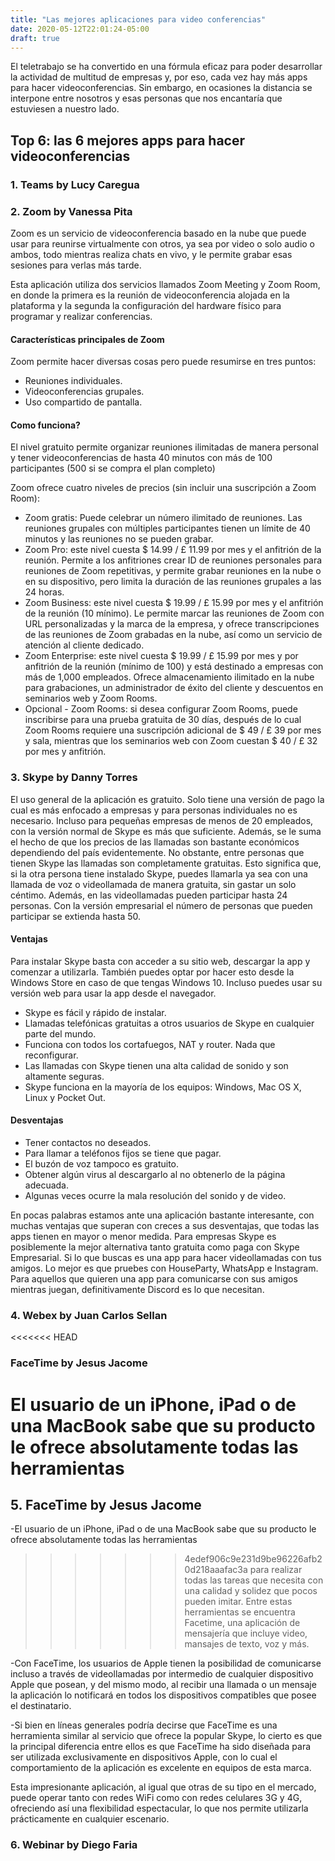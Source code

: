 ```yaml
---
title: "Las mejores aplicaciones para video conferencias"
date: 2020-05-12T22:01:24-05:00
draft: true
---
```


El teletrabajo se ha convertido en una fórmula eficaz para poder desarrollar la actividad de multitud de empresas y, por eso, cada vez hay más apps para hacer videoconferencias. 
Sin embargo, en ocasiones la distancia se interpone entre nosotros y esas personas que nos encantaría que estuviesen a nuestro lado.

## Top 6: las 6 mejores apps para hacer videoconferencias
### 1. Teams by Lucy Caregua

### 2. Zoom by Vanessa Pita
Zoom es un servicio de videoconferencia basado en la nube que puede usar para reunirse virtualmente con otros, ya sea por video o solo audio o ambos, todo mientras realiza chats en vivo, y le permite grabar esas sesiones para verlas más tarde.

Esta aplicación utiliza dos servicios llamados Zoom Meeting y Zoom Room, en donde la primera es la reunión de videoconferencia alojada en la plataforma y la segunda la configuración del hardware físico para programar y realizar conferencias.

#### Características principales de Zoom
Zoom permite hacer diversas cosas pero puede resumirse en tres puntos:
* Reuniones individuales.
* Videoconferencias grupales.
* Uso compartido de pantalla.

#### Como funciona?
El nivel gratuito permite organizar reuniones ilimitadas de manera personal y tener videoconferencias de hasta 40 minutos con más de 100 participantes (500 si se compra el plan completo)
 
Zoom ofrece cuatro niveles de precios (sin incluir una suscripción a Zoom Room):

* Zoom gratis: Puede celebrar un número ilimitado de reuniones. Las reuniones grupales con múltiples participantes tienen un límite de 40 minutos y las reuniones no se pueden grabar.
* Zoom Pro: este nivel cuesta $ 14.99 / £ 11.99 por mes y el anfitrión de la reunión. Permite a los anfitriones crear ID de reuniones personales para reuniones de Zoom repetitivas, y permite grabar reuniones en la nube o en su dispositivo, pero limita la duración de las reuniones grupales a las 24 horas.
* Zoom Business: este nivel cuesta $ 19.99 / £ 15.99 por mes y el anfitrión de la reunión (10 mínimo). Le permite marcar las reuniones de Zoom con URL personalizadas y la marca de la empresa, y ofrece transcripciones de las reuniones de Zoom grabadas en la nube, así como un servicio de atención al cliente dedicado.
* Zoom Enterprise: este nivel cuesta $ 19.99 / £ 15.99 por mes y por anfitrión de la reunión (mínimo de 100) y está destinado a empresas con más de 1,000 empleados. Ofrece almacenamiento ilimitado en la nube para grabaciones, un administrador de éxito del cliente y descuentos en seminarios web y Zoom Rooms.
* Opcional - Zoom Rooms: si desea configurar Zoom Rooms, puede inscribirse para una prueba gratuita de 30 días, después de lo cual Zoom Rooms requiere una suscripción adicional de $ 49 / £ 39 por mes y sala, mientras que los seminarios web con Zoom cuestan $ 40 / £ 32 por mes y anfitrión.

### 3. Skype by Danny Torres

El uso general de la aplicación es gratuito. Solo tiene una versión de pago la cual es más enfocado a empresas y para personas individuales no es necesario. Incluso para pequeñas empresas de menos de 20 empleados, con la versión normal de Skype es más que suficiente.
Además, se le suma el hecho de que los precios de las llamadas son bastante económicos dependiendo del país evidentemente. No obstante, entre personas que tienen Skype las llamadas son completamente gratuitas.
Esto significa que, si la otra persona tiene instalado Skype, puedes llamarla ya sea con una llamada de voz o videollamada de manera gratuita, sin gastar un solo céntimo. Además, en las videollamadas pueden participar hasta 24 personas. 
Con la versión empresarial el número de personas que pueden participar se extienda hasta 50.

#### Ventajas
Para instalar Skype basta con acceder a su sitio web, descargar la app y comenzar a utilizarla. También puedes optar por hacer esto desde la Windows Store en caso de que tengas Windows 10. Incluso puedes usar su versión web para usar la app desde el navegador.
- Skype es fácil y rápido de instalar.
- Llamadas telefónicas gratuitas a otros usuarios de Skype en cualquier parte del mundo.
- Funciona con todos los cortafuegos, NAT y router. Nada que reconfigurar.
- Las llamadas con Skype tienen una alta calidad de sonido y son altamente seguras.
- Skype funciona en la mayoría de los equipos: Windows, Mac OS X, Linux y Pocket Out.

#### Desventajas
- Tener contactos no deseados.
- Para llamar a teléfonos fijos se tiene que pagar.
- El buzón de voz tampoco es gratuito.
- Obtener algún virus al descargarlo al no obtenerlo de la página adecuada.
- Algunas veces ocurre la mala resolución del sonido y de video.

En pocas palabras estamos ante una aplicación bastante interesante, con muchas ventajas que superan con creces a sus desventajas, que todas las apps tienen en mayor o menor medida. 
Para empresas Skype es posiblemente la mejor alternativa tanto gratuita como paga con Skype Empresarial.
Si lo que buscas es una app para hacer videollamadas con tus amigos. Lo mejor es que pruebes con HouseParty, WhatsApp e Instagram. 
Para aquellos que quieren una app para comunicarse con sus amigos mientras juegan, definitivamente Discord es lo que necesitan.


### 4. Webex by Juan Carlos Sellan

<<<<<<< HEAD
### FaceTime by Jesus Jacome
El usuario de un iPhone, iPad o de una MacBook sabe que su producto le ofrece absolutamente todas las herramientas 
=======
## 5. FaceTime by Jesus Jacome
-El usuario de un iPhone, iPad o de una MacBook sabe que su producto le ofrece absolutamente todas las herramientas 
>>>>>>> 4edef906c9e231d9be96226afb20d218aaafac3a
para realizar todas las tareas que necesita con una calidad y solidez que pocos pueden imitar. 
Entre estas herramientas se encuentra Facetime, una aplicación de mensajería que incluye video, mansajes de texto, 
voz y más.

-Con FaceTime, los usuarios de Apple tienen la posibilidad de comunicarse incluso a través de videollamadas 
por intermedio de cualquier dispositivo Apple que posean, y del mismo modo, al recibir una llamada o un mensaje 
la aplicación lo notificará en todos los dispositivos compatibles que posee el destinatario.

-Si bien en líneas generales podría decirse que FaceTime es una herramienta similar al servicio que ofrece la popular Skype,
lo cierto es que la principal diferencia entre ellos es que FaceTime ha sido diseñada para ser utilizada exclusivamente 
en dispositivos Apple, con lo cual el comportamiento de la aplicación es excelente en equipos de esta marca.

Esta impresionante aplicación, al igual que otras de su tipo en el mercado, puede operar tanto con redes WiFi como con redes celulares 
3G y 4G, ofreciendo así una flexibilidad espectacular, lo que nos permite utilizarla prácticamente en cualquier escenario.

### 6. Webinar by Diego Faria



